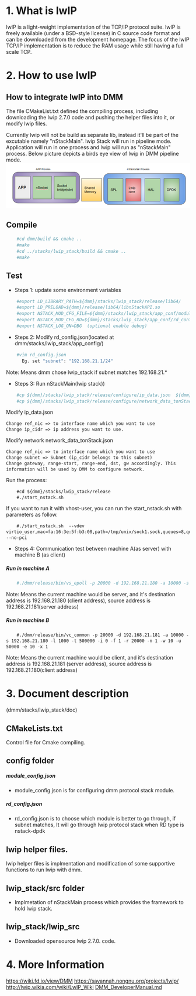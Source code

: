 # 1. What is lwIP
lwIP is a light-weight implementation of the TCP/IP protocol suite.
lwIP is freely available (under a BSD-style license) in C source
code format and can be downloaded from the development homepage.
The focus of the lwIP TCP/IP implementation is to reduce the RAM
usage while still having a full scale TCP.

# 2. How to use lwIP

## How to integrate lwIP into DMM
The file CMakeList.txt defined the compiling process, including downloading
the lwip 2.7.0 code and pushing the helper files into it, or modify
lwip files.

Currently lwip will not be build as separate lib, instead it'll be part
of the excutable namely "nStackMain".
lwip Stack will run in pipeline mode. Application will run in one process
and lwip will run as "nStackMain" process. Below picture depicts
a birds eye view of lwip in DMM pipeline mode.
![Lwip in DMM framework](dmm_lwip.png)

## Compile
```sh
    #cd dmm/build && cmake ..
    #make
    #cd ../stacks/lwip_stack/build && cmake ..
    #make
```

## Test
- Steps 1: update some environment variables
```sh
	#export LD_LIBRARY_PATH=${dmm}/stacks/lwip_stack/release/lib64/
	#export LD_PRELOAD=${dmm}/release/lib64/libnStackAPI.so
	#export NSTACK_MOD_CFG_FILE=${dmm}/stacks/lwip_stack/app_conf/module_config.json
	#export NSTACK_MOD_CFG_RD=${dmm}/stacks/lwip_stack/app_conf/rd_config.json
	#export NSTACK_LOG_ON=DBG  (optional enable debug)
```
- Steps 2: Modify rd_config.json(located at dmm/stacks/lwip_stack/app_config/)
```sh
	#vim rd_config.json
	  Eg. set "subnet": "192.168.21.1/24"
```
Note:
  Means dmm chose lwip_stack if subnet matches 192.168.21.*

- Steps 3: 	Run nStackMain(lwip stack))
```sh
	#cp ${dmm}/stacks/lwip_stack/release/configure/ip_data.json  ${dmm}/stacks/lwip_stack/release/bin/
	#cp ${dmm}/stacks/lwip_stack/release/configure/network_data_tonStack.json  ${dmm}/stacks/lwip_stack/release/bin/

```
Modify ip_data.json
```
Change ref_nic => to interface name which you want to use
Change ip_cidr => ip address you want to use.
```
Modify network network_data_tonStack.json
```
Change ref_nic => to interface name which you want to use
Change subnet => Subnet (ip_cidr belongs to this subnet)
Change gateway, range-start, range-end, dst, gw accordingly. This information will be used by DMM to configure network.
```
Run the process:
```
	#cd ${dmm}/stacks/lwip_stack/release
	#./start_nstack.sh
```

If you want to run it with vhost-user, you can run the start_nstack.sh with parameters as follow.
```
	#./start_nstack.sh  --vdev virtio_user,mac=fa:16:3e:5f:b3:08,path=/tmp/unix/sock1.sock,queues=8,queue_size=1024 --no-pci
```

- Steps 4: Communication test between machine A(as server) with machine B
		(as client)

##### Run in machine A
```sh
	#./dmm/release/bin/vs_epoll -p 20000 -d 192.168.21.180 -a 10000 -s 192.168.21.181 -l 1000 -t 500000 -i 0 -f 1 -r 20000 -n 1 -w 10 -u 50000 -e 10 -x 1
```
Note:
  Means the current machine would be server, and it's
destination address is 192.168.21.180 (client address),
source address is 192.168.21.181(server address)

##### Run in machine B
```
	#./dmm/release/bin/vc_common -p 20000 -d 192.168.21.181 -a 10000 -s 192.168.21.180 -l 1000 -t 500000 -i 0 -f 1 -r 20000 -n 1 -w 10 -u 50000 -e 10 -x 1
```
Note:
  Means the current machine would be client, and it's
destination address is 192.168.21.181 (server address),
source address is 192.168.21.180(client address)

# 3. Document description

(dmm/stacks/lwip_stack/doc)

## CMakeLists.txt
Control file for Cmake compiling.

## config folder
##### module_config.json
- module_config.json is for configuring dmm protocol stack module.

##### rd_config.json
- rd_config.json is to choose which module is better to go through, if subnet matches, It will go through lwip protocol stack when RD type is nstack-dpdk

## lwip helper files.
lwip helper files is implmentation and modification of some supportive functions to run lwip with dmm.

## lwip_stack/src folder

- Implmetation of nStackMain process which provides the framework to hold lwip stack.

## lwip_stack/lwip_src
- Downloaded opensource lwip 2.7.0. code.

# 4. More Information
https://wiki.fd.io/view/DMM
https://savannah.nongnu.org/projects/lwip/
http://lwip.wikia.com/wiki/LwIP_Wiki
[DMM_DeveloperManual.md](../../doc/DMM_DeveloperManual.md)

